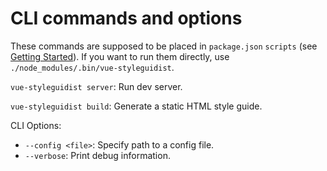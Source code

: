 # CLI commands and options

These commands are supposed to be placed in `package.json` `scripts` (see [Getting Started](GettingStarted.md)). If you want to run them directly, use `./node_modules/.bin/vue-styleguidist`.

`vue-styleguidist server`: Run dev server.

`vue-styleguidist build`: Generate a static HTML style guide.

CLI Options:

* `--config <file>`: Specify path to a config file.
* `--verbose`: Print debug information.
